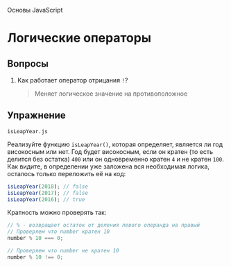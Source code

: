 Основы JavaScript

# Логические операторы

## Вопросы

1. Как работает оператор отрицания `!`?

   > Меняет логическое значение на противоположное

## Упражнение

`isLeapYear.js`

Реализуйте функцию `isLeapYear()`, которая определяет, является ли год високосным или нет. Год будет високосным, если он кратен (то есть делится без остатка) `400` или он одновременно кратен `4` и не кратен `100`. Как видите, в определении уже заложена вся необходимая логика, осталось только переложить её на код:

```javascript
isLeapYear(2018); // false
isLeapYear(2017); // false
isLeapYear(2016); // true
```

Кратность можно проверять так:

```javascript
// % - возвращает остаток от деления левого операнда на правый
// Проверяем что number кратен 10
number % 10 === 0;

// Проверяем что number не кратен 10
number % 10 !== 0;
```
